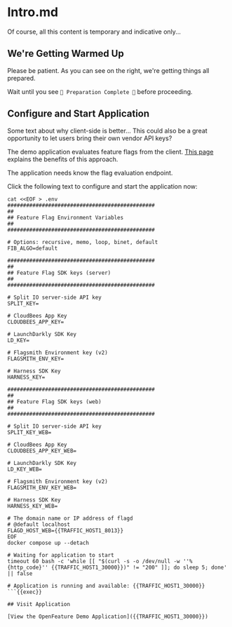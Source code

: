 # Intro.md

Of course, all this content is temporary and indicative only...

## We're Getting Warmed Up

Please be patient. As you can see on the right, we're getting things all prepared.

Wait until you see `🎉 Preparation Complete 🎉` before proceeding.

## Configure and Start Application
Some text about why client-side is better...
This could also be a great opportunity to let users bring their own vendor API keys?

The demo application evaluates feature flags from the client. [This page](https://example.com) explains the benefits of this approach.

The application needs know the flag evaluation endpoint.

Click the following text to configure and start the application now:

```
cat <<EOF > .env
###############################################
##
## Feature Flag Environment Variables
##
###############################################

# Options: recursive, memo, loop, binet, default
FIB_ALGO=default

###############################################
##
## Feature Flag SDK keys (server)
##
###############################################

# Split IO server-side API key
SPLIT_KEY=

# CloudBees App Key
CLOUDBEES_APP_KEY=

# LaunchDarkly SDK Key
LD_KEY=

# Flagsmith Environment key (v2)
FLAGSMITH_ENV_KEY=

# Harness SDK Key
HARNESS_KEY=

###############################################
##
## Feature Flag SDK keys (web)
##
###############################################

# Split IO server-side API key
SPLIT_KEY_WEB=

# CloudBees App Key
CLOUDBEES_APP_KEY_WEB=

# LaunchDarkly SDK Key
LD_KEY_WEB=

# Flagsmith Environment key (v2)
FLAGSMITH_ENV_KEY_WEB=

# Harness SDK Key
HARNESS_KEY_WEB=

# The domain name or IP address of flagd
# @default localhost
FLAGD_HOST_WEB={{TRAFFIC_HOST1_8013}}
EOF
docker compose up --detach

# Waiting for application to start
timeout 60 bash -c 'while [[ "$(curl -s -o /dev/null -w ''%{http_code}'' {{TRAFFIC_HOST1_30000}})" != "200" ]]; do sleep 5; done' || false

# Application is running and available: {{TRAFFIC_HOST1_30000}}
```{{exec}}

## Visit Application

[View the OpenFeature Demo Application]({{TRAFFIC_HOST1_30000}})